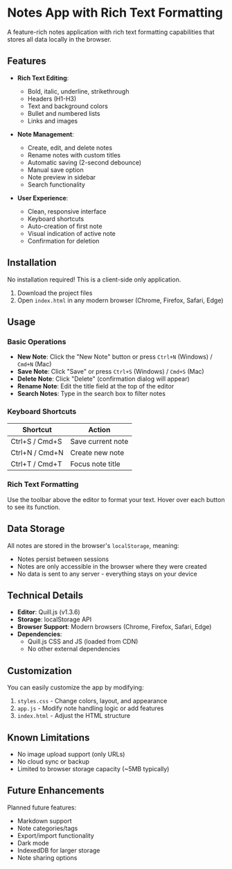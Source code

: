 # Notes App with Rich Text Formatting

A feature-rich notes application with rich text formatting capabilities that stores all data locally in the browser.

## Features

- **Rich Text Editing**:
  - Bold, italic, underline, strikethrough
  - Headers (H1-H3)
  - Text and background colors
  - Bullet and numbered lists
  - Links and images

- **Note Management**:
  - Create, edit, and delete notes
  - Rename notes with custom titles
  - Automatic saving (2-second debounce)
  - Manual save option
  - Note preview in sidebar
  - Search functionality

- **User Experience**:
  - Clean, responsive interface
  - Keyboard shortcuts
  - Auto-creation of first note
  - Visual indication of active note
  - Confirmation for deletion

## Installation

No installation required! This is a client-side only application.

1. Download the project files
2. Open `index.html` in any modern browser (Chrome, Firefox, Safari, Edge)

## Usage

### Basic Operations

- **New Note**: Click the "New Note" button or press `Ctrl+N` (Windows) / `Cmd+N` (Mac)
- **Save Note**: Click "Save" or press `Ctrl+S` (Windows) / `Cmd+S` (Mac)
- **Delete Note**: Click "Delete" (confirmation dialog will appear)
- **Rename Note**: Edit the title field at the top of the editor
- **Search Notes**: Type in the search box to filter notes

### Keyboard Shortcuts

| Shortcut | Action |
|----------|--------|
| Ctrl+S / Cmd+S | Save current note |
| Ctrl+N / Cmd+N | Create new note |
| Ctrl+T / Cmd+T | Focus note title |

### Rich Text Formatting

Use the toolbar above the editor to format your text. Hover over each button to see its function.

## Data Storage

All notes are stored in the browser's `localStorage`, meaning:

- Notes persist between sessions
- Notes are only accessible in the browser where they were created
- No data is sent to any server - everything stays on your device

## Technical Details

- **Editor**: Quill.js (v1.3.6)
- **Storage**: localStorage API
- **Browser Support**: Modern browsers (Chrome, Firefox, Safari, Edge)
- **Dependencies**: 
  - Quill.js CSS and JS (loaded from CDN)
  - No other external dependencies

## Customization

You can easily customize the app by modifying:

1. `styles.css` - Change colors, layout, and appearance
2. `app.js` - Modify note handling logic or add features
3. `index.html` - Adjust the HTML structure

## Known Limitations

- No image upload support (only URLs)
- No cloud sync or backup
- Limited to browser storage capacity (~5MB typically)

## Future Enhancements

Planned future features:

- Markdown support
- Note categories/tags
- Export/import functionality
- Dark mode
- IndexedDB for larger storage
- Note sharing options

